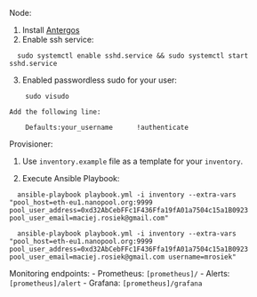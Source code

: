 Node:
1. Install [Antergos](antergos.com)
2. Enable ssh service:
```
  sudo systemctl enable sshd.service && sudo systemctl start sshd.service
```
3. Enabled passwordless sudo for your user:
```
	sudo visudo
```
	Add the following line:
```
	Defaults:your_username      !authenticate
```

Provisioner:
1. Use `inventory.example` file as a template for your `inventory`.

2. Execute Ansible Playbook:
```
  ansible-playbook playbook.yml -i inventory --extra-vars "pool_host=eth-eu1.nanopool.org:9999 pool_user_address=0xd32AbCebFFc1F436Ffa19fA01a7504c15a1B0923 pool_user_email=maciej.rosiek@gmail.com"
```
```
  ansible-playbook playbook.yml -i inventory --extra-vars "pool_host=eth-eu1.nanopool.org:9999 pool_user_address=0xd32AbCebFFc1F436Ffa19fA01a7504c15a1B0923 pool_user_email=maciej.rosiek@gmail.com username=mrosiek"
```

Monitoring endpoints:
	- Prometheus: `[prometheus]/`
	- Alerts: `[prometheus]/alert`
	- Grafana: `[prometheus]/grafana`
